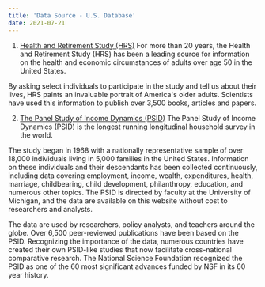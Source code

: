 ```yaml
---
title: 'Data Source - U.S. Database'
date: 2021-07-21
---
```


1. [Health and Retirement Study (HRS)](https://hrsparticipants.isr.umich.edu)
For more than 20 years, the Health and Retirement Study (HRS) has been a leading source for information on the health and economic circumstances of adults over age 50 in the United States.

By asking select individuals to participate in the study and tell us about their lives, HRS paints an invaluable portrait of America's older adults. Scientists have used this information to publish over 3,500 books, articles and papers.

2. [The Panel Study of Income Dynamics (PSID)](https://psidonline.isr.umich.edu)
The Panel Study of Income Dynamics (PSID) is the longest running longitudinal household survey in the world.

The study began in 1968 with a nationally representative sample of over 18,000 individuals living in 5,000 families in the United States. Information on these individuals and their descendants has been collected continuously, including data covering employment, income, wealth, expenditures, health, marriage, childbearing, child development, philanthropy, education, and numerous other topics. The PSID is directed by faculty at the University of Michigan, and the data are available on this website without cost to researchers and analysts. 

The data are used by researchers, policy analysts, and teachers around the globe. Over 6,500 peer-reviewed publications have been based on the PSID. Recognizing the importance of the data, numerous countries have created their own PSID-like studies that now facilitate cross-national comparative research. The National Science Foundation recognized the PSID as one of the 60 most significant advances funded by NSF in its 60 year history.
